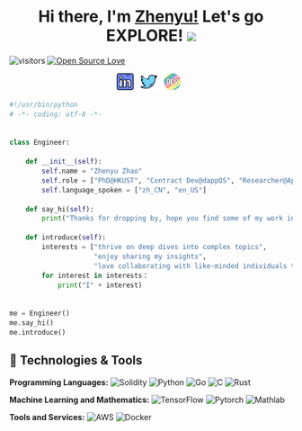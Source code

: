 <div align="center">
   <h1>Hi there, I'm <a href="https://letsgoexplore.github.io/">Zhenyu!</a> Let's go EXPLORE! <img src="https://media.giphy.com/media/hvRJCLFzcasrR4ia7z/giphy.gif" width="25px"> </h1>
</div>

![visitors](https://visitor-badge.laobi.icu/badge?page_id=letsgoexplore.letsgoexplore)
[![Open Source Love](https://badges.frapsoft.com/os/v1/open-source.svg?v=102)](https://github.com/ellerbrock/open-source-badge/)

<p align='center'>
   <a href="https://www.linkedin.com/in/zhenyu-jason-zhao/"><img height="30" src="https://raw.githubusercontent.com/8bithemant/8bithemant/master/linkedin.png?raw=true"></a>&nbsp;&nbsp;
<a href="https://x.com/JasonZhao404"><img height="30" src="https://raw.githubusercontent.com/8bithemant/8bithemant/master/twitter.png?raw=true"></a>&nbsp;&nbsp;
<a href="https://letsgoexplore.github.io/"><img height="30" src="https://raw.githubusercontent.com/8bithemant/8bithemant/master/devto.png?raw=true"></a>&nbsp;&nbsp;
 </p>


```python
#!/usr/bin/python
# -*- coding: utf-8 -*-


class Engineer:

    def __init__(self):
        self.name = "Zhenyu Zhao"
        self.role = ["PhD@HKUST", "Contract Dev@dappOS", "Researcher@Applied Crypto", "Devotee@Blockchain"]
        self.language_spoken = ["zh_CN", "en_US"]

    def say_hi(self):
        print("Thanks for dropping by, hope you find some of my work interesting.")

    def introduce(self):
        interests = ["thrive on deep dives into complex topics",
                     "enjoy sharing my insights",
                     "love collaborating with like-minded individuals towards common goals"]
        for interest in interests：
            print("I" + interest)


me = Engineer()
me.say_hi()
me.introduce()
```

## 🔧 Technologies & Tools

**Programming Languages:**
![Solidity](https://img.shields.io/badge/Code-Solidity-informational?style=flat&logo=solidity&logoColor=white&color=6aa6f8)
![Python](https://img.shields.io/badge/Code-Python-informational?style=flat&logo=python&logoColor=white&color=6aa6f8)
![Go](https://img.shields.io/badge/Code-Go-informational?style=flat&logo=go&logoColor=white&color=6aa6f8)
![C](https://img.shields.io/badge/Code-C-informational?style=flat&logo=c&logoColor=white&color=6aa6f8)
![Rust](https://img.shields.io/badge/Code-Rust-informational?style=flat&logo=rust&logoColor=white&color=6aa6f8)

**Machine Learning and Mathematics:**
![TensorFlow](https://img.shields.io/badge/Code-Tensorflow-informational?style=flat&logo=tensorflow&logoColor=white&color=6aa6f8)
![Pytorch](https://img.shields.io/badge/Code-Pytorch-informational?style=flat&logo=pytorch&logoColor=white&color=6aa6f8)
![Mathlab](https://img.shields.io/badge/Code-Matlab-informational?style=flat&logo=matlab&logoColor=white&color=6aa6f8)

**Tools and Services:**
![AWS](https://img.shields.io/badge/Cloud-AWS-informational?style=flat&logo=amazon-aws&logoColor=white&color=6aa6f8)
![Docker](https://img.shields.io/badge/Tools-Docker-informational?style=flat&logo=docker&logoColor=white&color=6aa6f8)

<!--
**letsgoexplore/letsgoexplore** is a ✨ _special_ ✨ repository because its `README.md` (this file) appears on your GitHub profile.

Here are some ideas to get you started:

- 🔭 I’m currently working on ...
- 🌱 I’m currently learning ...
- 👯 I’m looking to collaborate on ...
- 🤔 I’m looking for help with ...
- 💬 Ask me about ...
- 📫 How to reach me: ...
- 😄 Pronouns: ...
- ⚡ Fun fact: ...
-->
